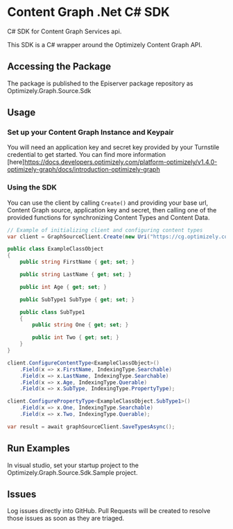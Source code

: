 # Content Graph .Net C# SDK
C# SDK for Content Graph Services api.

This SDK is a C# wrapper around the Optimizely Content Graph API.

## Accessing the Package
The package is published to the Episerver package repository as Optimizely.Graph.Source.Sdk

## Usage
### Set up your Content Graph Instance and Keypair

You will need an application key and secret key provided by your Turnstile credential to get started.
You can find more information [here]https://docs.developers.optimizely.com/platform-optimizely/v1.4.0-optimizely-graph/docs/introduction-optimizely-graph

### Using the SDK

You can use the client by calling `Create()` and providing your base url, Content Graph source, application key and secret, then calling one of the provided functions for synchronizing Content Types and Content Data.

```csharp
// Example of initializing client and configuring content types
var client = GraphSourceClient.Create(new Uri("https://cg.optimizely.com"), "source", "application-key", "secret");

public class ExampleClassObject
{
    public string FirstName { get; set; }

    public string LastName { get; set; }

    public int Age { get; set; }

    public SubType1 SubType { get; set; }

    public class SubType1
    {
        public string One { get; set; }

        public int Two { get; set; }
    }
}

client.ConfigureContentType<ExampleClassObject>()
    .Field(x => x.FirstName, IndexingType.Searchable)
    .Field(x => x.LastName, IndexingType.Searchable)
    .Field(x => x.Age, IndexingType.Querable)
    .Field(x => x.SubType, IndexingType.PropertyType);

client.ConfigurePropertyType<ExampleClassObject.SubType1>()
    .Field(x => x.One, IndexingType.Searchable)
    .Field(x => x.Two, IndexingType.Querable);

var result = await graphSourceClient.SaveTypesAsync();
```

## Run Examples
In visual studio, set your startup project to the Optimizely.Graph.Source.Sdk.Sample project.

## Issues
Log issues directly into GitHub. Pull Requests will be created to resolve those issues as soon as they are triaged.
